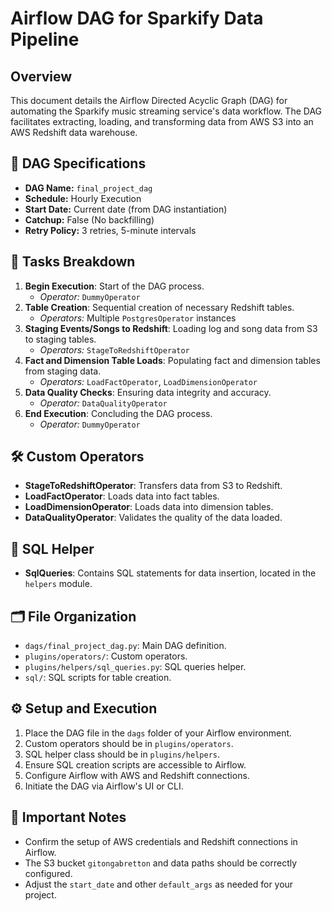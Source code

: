 # Airflow DAG for Sparkify Data Pipeline

## Overview
This document details the Airflow Directed Acyclic Graph (DAG) for automating the Sparkify music streaming service's data workflow. The DAG facilitates extracting, loading, and transforming data from AWS S3 into an AWS Redshift data warehouse.

## 📆 DAG Specifications
- **DAG Name:** `final_project_dag`
- **Schedule:** Hourly Execution
- **Start Date:** Current date (from DAG instantiation)
- **Catchup:** False (No backfilling)
- **Retry Policy:** 3 retries, 5-minute intervals

## 🚀 Tasks Breakdown
1. **Begin Execution**: Start of the DAG process. 
    - *Operator:* `DummyOperator`
2. **Table Creation**: Sequential creation of necessary Redshift tables.
    - *Operators:* Multiple `PostgresOperator` instances
3. **Staging Events/Songs to Redshift**: Loading log and song data from S3 to staging tables.
    - *Operators:* `StageToRedshiftOperator`
4. **Fact and Dimension Table Loads**: Populating fact and dimension tables from staging data.
    - *Operators:* `LoadFactOperator`, `LoadDimensionOperator`
5. **Data Quality Checks**: Ensuring data integrity and accuracy.
    - *Operator:* `DataQualityOperator`
6. **End Execution**: Concluding the DAG process.
    - *Operator:* `DummyOperator`

## 🛠️ Custom Operators
- **StageToRedshiftOperator**: Transfers data from S3 to Redshift.
- **LoadFactOperator**: Loads data into fact tables.
- **LoadDimensionOperator**: Loads data into dimension tables.
- **DataQualityOperator**: Validates the quality of the data loaded.

## 📄 SQL Helper
- **SqlQueries**: Contains SQL statements for data insertion, located in the `helpers` module.

## 🗂️ File Organization
- `dags/final_project_dag.py`: Main DAG definition.
- `plugins/operators/`: Custom operators.
- `plugins/helpers/sql_queries.py`: SQL queries helper.
- `sql/`: SQL scripts for table creation.

## ⚙️ Setup and Execution
1. Place the DAG file in the `dags` folder of your Airflow environment.
2. Custom operators should be in `plugins/operators`.
3. SQL helper class should be in `plugins/helpers`.
4. Ensure SQL creation scripts are accessible to Airflow.
5. Configure Airflow with AWS and Redshift connections.
6. Initiate the DAG via Airflow's UI or CLI.

## 📝 Important Notes
- Confirm the setup of AWS credentials and Redshift connections in Airflow.
- The S3 bucket `gitongabretton` and data paths should be correctly configured.
- Adjust the `start_date` and other `default_args` as needed for your project.

